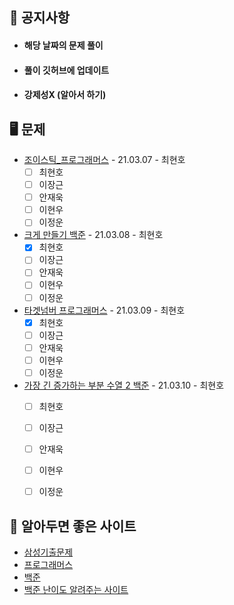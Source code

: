 ## 📜 공지사항
* #### 해당 날짜의 문제 풀이
* #### 풀이 깃허브에 업데이트
* #### 강제성X (알아서 하기)


## 🖥 문제
* [조이스틱_프로그래머스](https://programmers.co.kr/learn/courses/30/lessons/42860) - 21.03.07 - 최현호
  * [ ] 최현호
  * [ ] 이장근
  * [ ] 안재욱
  * [ ] 이현우
  * [ ] 이정운
* [크게 만들기 백준](https://www.acmicpc.net/problem/2812) - 21.03.08 - 최현호
  * [X] 최현호
  * [ ] 이장근
  * [ ] 안재욱
  * [ ] 이현우
  * [ ] 이정운
* [타겟넘버 프로그래머스](https://programmers.co.kr/learn/courses/30/lessons/43165) - 21.03.09 - 최현호
  * [X] 최현호
  * [ ] 이장근
  * [ ] 안재욱
  * [ ] 이현우
  * [ ] 이정운
* [가장 긴 증가하는 부분 수열 2 백준](https://www.acmicpc.net/problem/12015) - 21.03.10 - 최현호
  * [ ] 최현호
  * [ ] 이장근
  * [ ] 안재욱
  * [ ] 이현우
  * [ ] 이정운




## 📌 알아두면 좋은 사이트
* [삼성기출문제](https://www.acmicpc.net/workbook/view/1152)
* [프로그래머스](https://programmers.co.kr)
* [백준](https://www.acmicpc.net)
* [백준 난이도 알려주는 사이트](https://solved.ac)
